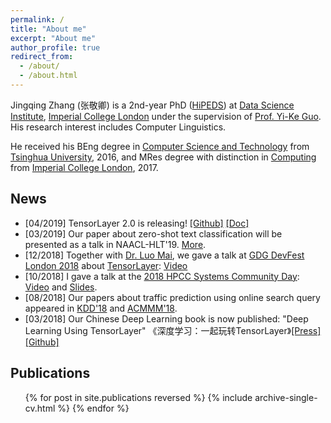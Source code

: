 ```yaml
---
permalink: /
title: "About me"
excerpt: "About me"
author_profile: true
redirect_from:
  - /about/
  - /about.html
---
```



<!---
[//]: # 
(<p>
<img src="https://jingqingz.github.io/images/jingqingzhang1.jpg" alt="Photo: Tsinghua University, Beijing, China" style="width: 49%;"/>
<img src="https://jingqingz.github.io/images/jingqingzhang2.jpg" alt="Photo: Munich, Germany" style="width: 49%;"/>
</p>)
--->


Jingqing Zhang (张敬卿) is a 2nd-year PhD
 ([HiPEDS](http://wp.doc.ic.ac.uk/hipeds/)) 
 at [Data Science Institute](https://www.imperial.ac.uk/data-science/), 
 [Imperial College London](https://www.imperial.ac.uk/) 
 under the supervision of [Prof. Yi-Ke Guo](https://www.imperial.ac.uk/people/y.guo). 
 His research interest includes Computer Linguistics. 
  <!--- Deep Learning, Machine Learning, Text Mining, Data Mining and their applications.  --->
 He received his BEng degree in [Computer Science and Technology](http://www.tsinghua.edu.cn/publish/csen/) from [Tsinghua University](http://www.tsinghua.edu.cn/publish/newthuen/), 2016, 
 and MRes degree with distinction in [Computing](http://www.imperial.ac.uk/computing/prospective-students/courses/pg/advanced-degrees/mres-in-advanced-computing/) from 
 [Imperial College London](https://www.imperial.ac.uk/), 2017.

## News
* \[04/2019\] TensorLayer 2.0 is releasing! [\[Github\]](https://github.com/tensorlayer/tensorlayer) [\[Doc\]](https://tensorlayer.readthedocs.io)
* \[03/2019\] Our paper about zero-shot text classification will be presented as a talk in NAACL-HLT'19. [More](/publication/2019-KG4TextClass).
* \[12/2018\] Together with [Dr. Luo Mai](https://www.doc.ic.ac.uk/~lm111/), we gave a talk at [GDG DevFest London 2018](https://devfest.gdg.london/) about [TensorLayer](https://github.com/tensorlayer): [Video](https://youtu.be/064_cf5JlbM?t=16282)
* \[10/2018\] I gave a talk at the [2018 HPCC Systems Community Day](https://hpccsystems.com/community/events/hpcc-systems-summit-2018): [Video](https://youtu.be/smr_C4FuaXo?t=9589) and [Slides](https://www.slideshare.net/hpccsystems/deep-content-learning-in-traffic-prediction-and-text-classification).
* \[08/2018\] Our papers about traffic prediction using online search query appeared in [KDD'18](/publication/2018-KDD-Traffic) and [ACMMM'18](/publication/2018-MM-Traffic). 
* \[03/2018\] Our Chinese Deep Learning book is now published: "Deep Learning Using TensorLayer" 《深度学习：一起玩转TensorLayer》[\[Press\]](http://www.broadview.com.cn/book/5059) [\[Github\]](https://github.com/tensorlayer/chinese-book)

## Publications
  <ul>{% for post in site.publications reversed %}
    {% include archive-single-cv.html %}
  {% endfor %}</ul>


